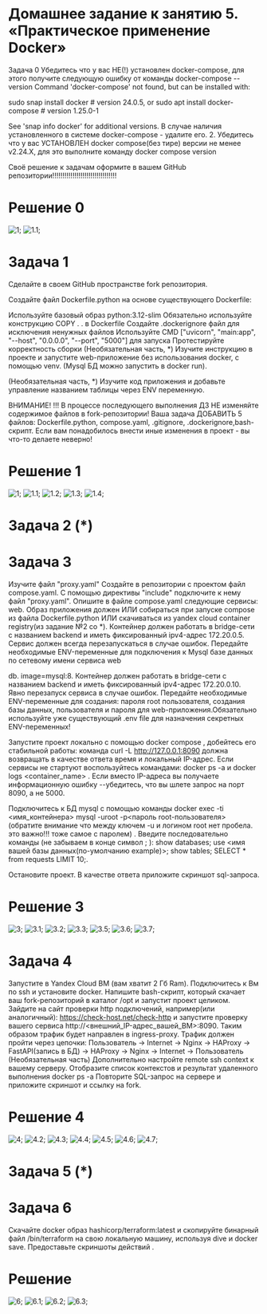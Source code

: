 # Домашнее задание к занятию 5. «Практическое применение Docker»


Задача 0
Убедитесь что у вас НЕ(!) установлен docker-compose, для этого получите следующую ошибку от команды docker-compose --version
Command 'docker-compose' not found, but can be installed with:

sudo snap install docker          # version 24.0.5, or
sudo apt  install docker-compose  # version 1.25.0-1

See 'snap info docker' for additional versions.
В случае наличия установленного в системе docker-compose - удалите его.
2. Убедитесь что у вас УСТАНОВЛЕН docker compose(без тире) версии не менее v2.24.X, для это выполните команду docker compose version

Своё решение к задачам оформите в вашем GitHub репозитории!!!!!!!!!!!!!!!!!!!!!!!!!!!!!!!!

# Решение 0

![1](https://github.com/daroutine/shvirtd-example-python/blob/main/screenshots/0.JPG);
![1.1](https://github.com/daroutine/shvirtd-example-python/blob/main/screenshots/0.1.JPG);

# Задача 1

Сделайте в своем GitHub пространстве fork репозитория.

Создайте файл Dockerfile.python на основе существующего Dockerfile:

Используйте базовый образ python:3.12-slim
Обязательно используйте конструкцию COPY . . в Dockerfile
Создайте .dockerignore файл для исключения ненужных файлов
Используйте CMD ["uvicorn", "main:app", "--host", "0.0.0.0", "--port", "5000"] для запуска
Протестируйте корректность сборки
(Необязательная часть, *) Изучите инструкцию в проекте и запустите web-приложение без использования docker, с помощью venv. (Mysql БД можно запустить в docker run).

(Необязательная часть, *) Изучите код приложения и добавьте управление названием таблицы через ENV переменную.

ВНИМАНИЕ!
!!! В процессе последующего выполнения ДЗ НЕ изменяйте содержимое файлов в fork-репозитории! Ваша задача ДОБАВИТЬ 5 файлов: Dockerfile.python, compose.yaml, .gitignore, .dockerignore,bash-скрипт. Если вам понадобилось внести иные изменения в проект - вы что-то делаете неверно!

# Решение 1

![1](https://github.com/daroutine/shvirtd-example-python/blob/main/screenshots/1.0.JPG);
![1.1](https://github.com/daroutine/shvirtd-example-python/blob/main/screenshots/1.1.JPG);
![1.2](https://github.com/daroutine/shvirtd-example-python/blob/main/screenshots/1.2.JPG);
![1.3](https://github.com/daroutine/shvirtd-example-python/blob/main/screenshots/1.3.JPG);
![1.4](https://github.com/daroutine/shvirtd-example-python/blob/main/screenshots/1.JPG);

# Задача 2 (*)

# Задача 3

Изучите файл "proxy.yaml"
Создайте в репозитории с проектом файл compose.yaml. С помощью директивы "include" подключите к нему файл "proxy.yaml".
Опишите в файле compose.yaml следующие сервисы:
web. Образ приложения должен ИЛИ собираться при запуске compose из файла Dockerfile.python ИЛИ скачиваться из yandex cloud container registry(из задание №2 со *). Контейнер должен работать в bridge-сети с названием backend и иметь фиксированный ipv4-адрес 172.20.0.5. Сервис должен всегда перезапускаться в случае ошибок. Передайте необходимые ENV-переменные для подключения к Mysql базе данных по сетевому имени сервиса web

db. image=mysql:8. Контейнер должен работать в bridge-сети с названием backend и иметь фиксированный ipv4-адрес 172.20.0.10. Явно перезапуск сервиса в случае ошибок. Передайте необходимые ENV-переменные для создания: пароля root пользователя, создания базы данных, пользователя и пароля для web-приложения.Обязательно используйте уже существующий .env file для назначения секретных ENV-переменных!

Запустите проект локально с помощью docker compose , добейтесь его стабильной работы: команда curl -L http://127.0.0.1:8090 должна возвращать в качестве ответа время и локальный IP-адрес. Если сервисы не стартуют воспользуйтесь командами: docker ps -a  и docker logs <container_name> . Если вместо IP-адреса вы получаете информационную ошибку --убедитесь, что вы шлете запрос на порт 8090, а не 5000.

Подключитесь к БД mysql с помощью команды docker exec -ti <имя_контейнера> mysql -uroot -p<пароль root-пользователя>(обратите внимание что между ключем -u и логином root нет пробела. это важно!!! тоже самое с паролем) . Введите последовательно команды (не забываем в конце символ ; ): show databases; use <имя вашей базы данных(по-умолчанию example)>; show tables; SELECT * from requests LIMIT 10;.

Остановите проект. В качестве ответа приложите скриншот sql-запроса.

# Решение 3

![3](https://github.com/daroutine/shvirtd-example-python/blob/main/screenshots/3.JPG);
![3.1](https://github.com/daroutine/shvirtd-example-python/blob/main/screenshots/3.1.JPG);
![3.2](https://github.com/daroutine/shvirtd-example-python/blob/main/screenshots/3.2.JPG);
![3.3](https://github.com/daroutine/shvirtd-example-python/blob/main/screenshots/3.3.JPG);
![3.5](https://github.com/daroutine/shvirtd-example-python/blob/main/screenshots/3.5.JPG);
![3.6](https://github.com/daroutine/shvirtd-example-python/blob/main/screenshots/3.6.JPG);
![3.7](https://github.com/daroutine/shvirtd-example-python/blob/main/screenshots/3.7.JPG);

# Задача 4
Запустите в Yandex Cloud ВМ (вам хватит 2 Гб Ram).
Подключитесь к Вм по ssh и установите docker.
Напишите bash-скрипт, который скачает ваш fork-репозиторий в каталог /opt и запустит проект целиком.
Зайдите на сайт проверки http подключений, например(или аналогичный): https://check-host.net/check-http и запустите проверку вашего сервиса http://<внешний_IP-адрес_вашей_ВМ>:8090. Таким образом трафик будет направлен в ingress-proxy. Трафик должен пройти через цепочки: Пользователь → Internet → Nginx → HAProxy → FastAPI(запись в БД) → HAProxy → Nginx → Internet → Пользователь
(Необязательная часть) Дополнительно настройте remote ssh context к вашему серверу. Отобразите список контекстов и результат удаленного выполнения docker ps -a
Повторите SQL-запрос на сервере и приложите скриншот и ссылку на fork.

# Решение 4

![4](https://github.com/daroutine/shvirtd-example-python/blob/main/screenshots/4.1.JPG);
![4.2](https://github.com/daroutine/shvirtd-example-python/blob/main/screenshots/4.2.JPG);
![4.3](https://github.com/daroutine/shvirtd-example-python/blob/main/screenshots/4.3.JPG);
![4.4](https://github.com/daroutine/shvirtd-example-python/blob/main/screenshots/4.4.JPG);
![4.5](https://github.com/daroutine/shvirtd-example-python/blob/main/screenshots/4.5.JPG);
![4.6](https://github.com/daroutine/shvirtd-example-python/blob/main/screenshots/4.JPG);
![4.7](https://github.com/daroutine/shvirtd-example-python/blob/main/screenshots/4.6.JPG);

# Задача 5 (*)

# Задача 6
Скачайте docker образ hashicorp/terraform:latest и скопируйте бинарный файл /bin/terraform на свою локальную машину, используя dive и docker save. Предоставьте скриншоты действий .

# Решение

![6](https://github.com/daroutine/shvirtd-example-python/blob/main/screenshots/6.JPG);
![6.1](https://github.com/daroutine/shvirtd-example-python/blob/main/screenshots/6.1.JPG);
![6.2](https://github.com/daroutine/shvirtd-example-python/blob/main/screenshots/6.2.JPG);
![6.3](https://github.com/daroutine/shvirtd-example-python/blob/main/screenshots/6.3.JPG);









